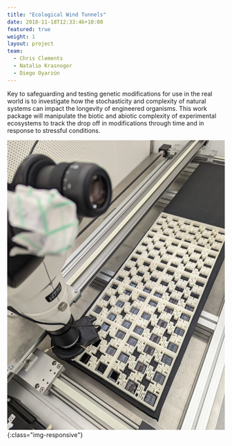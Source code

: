 ```yaml
---
title: "Ecological Wind Tunnels"
date: 2018-11-18T12:33:46+10:00
featured: true
weight: 1
layout: project
team:
  - Chris Clements
  - Natalio Krasnogor
  - Diego Oyarzún
---
```


Key to safeguarding and testing genetic modifications for use in the real world is to investigate how the stochasticity and complexity of natural systems can impact the longevity of engineered organisms. This work package will manipulate the biotic and abiotic complexity of experimental ecosystems to track the drop off in modifications through time and in response to stressful conditions.

![Ecological Wind Tunnel](/images/projects/wind-tunnels-01.jpg){:class="img-responsive"}
